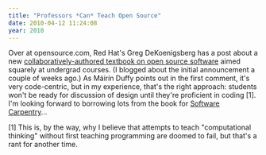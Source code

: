 ```yaml
---
title: "Professors *Can* Teach Open Source"
date: 2010-04-12 11:24:08
year: 2010
---
```

Over at opensource.com, Red Hat's Greg DeKoenigsberg has a post about a new <a href="http://opensource.com/education/10/4/can-professors-teach-open-source">collaboratively-authored textbook on open source software</a> aimed squarely at undergrad courses. (I blogged about the initial announcement a couple of weeks ago.) As Máirín Duffy points out in the first comment, it's very code-centric, but in my experience, that's the right approach: students won't be ready for discussion of design until they're proficient in coding [1]. I'm looking forward to borrowing lots from the book for <a href="http://softwarecarpentry.wordpress.com">Software Carpentry</a>...

[1] This is, by the way, why I believe that attempts to teach  "computational thinking" without first teaching programming are doomed  to fail, but that's a rant for another time.
